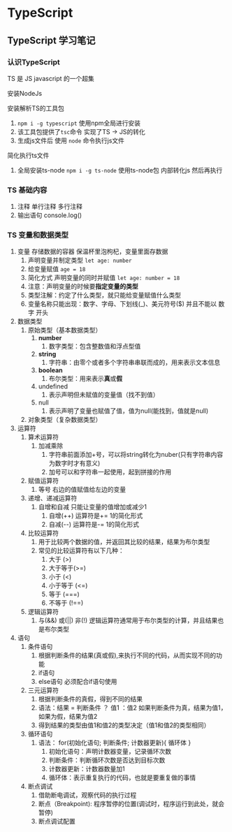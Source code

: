 # TypeScript

## TypeScript 学习笔记

### 认识TypeScript

TS 是 JS javascript 的一个超集

安装NodeJs 

安装解析TS的工具包

1. ` npm i -g typescript ` 使用npm全局进行安装
2. 该工具包提供了` tsc `命令 实现了TS -> JS的转化
3. 生成js文件后 使用 ` node ` 命令执行js文件

简化执行ts文件

1. 全局安装ts-node ` npm i -g ts-node ` 使用ts-node包 内部转化js 然后再执行

### TS 基础内容

1. 注释 单行注释 多行注释
2. 输出语句 console.log()

### TS 变量和数据类型

1. 变量 存储数据的容器 保温杯里泡枸杞，变量里面存数据
   1. 声明变量并制定类型 `let age: number`
   2. 给变量赋值 ` age = 18 `
   3. 简化方式 声明变量的同时并赋值 ` let age: number = 18 `
   4. 注意：声明变量的时候要**指定变量的类型**
   5. 类型注解：约定了什么类型，就只能给变量赋值什么类型 
   6. 变量名称只能出现：数字、字母、下划线(_)、美元符号($) 并且不能以 数字 开头
2. 数据类型
   1. 原始类型（基本数据类型）
      1. **number**
         1. 数字类型：包含整数值和浮点型值
      2. **string**
         1. 字符串：由零个或者多个字符串串联而成的，用来表示文本信息
      3. **boolean**
         1. 布尔类型：用来表示**真**或**假**
      4. undefined
         1. 表示声明但未赋值的变量值（找不到值）
      5. null
         1. 表示声明了变量也赋值了值，值为null(能找到，值就是null)
   2. 对象类型（复杂数据类型）
3. 运算符
   1. 算术运算符
      1. 加减乘除
         1. 字符串前面添加+号，可以将string转化为nuber(只有字符串内容为数字时才有意义)
         2. 加号可以和字符串一起使用，起到拼接的作用
   2. 赋值运算符
      1. 等号 右边的值赋值给左边的变量
   3. 递增、递减运算符
      1. 自增和自减 只能让变量的值增加或减少1
         1. 自增(++) 运算符是+= 1的简化形式
         2. 自减(--) 运算符是-= 1的简化形式
   4. 比较运算符
      1. 用于比较两个数据的值，并返回其比较的结果，结果为布尔类型
      2. 常见的比较运算符有以下几种：
         1. 大于 (>)
         2. 大于等于(>=)
         3. 小于 (<)
         4. 小于等于 (<=)
         5. 等于 (===)
         6. 不等于 (!==)
   5. 逻辑运算符
      1. 与(&&) 或(||) 非(!) 逻辑运算符通常用于布尔类型的计算，并且结果也是布尔类型
4. 语句
   1. 条件语句
      1. 根据判断条件的结果(真或假),来执行不同的代码，从而实现不同的功能
      2. if语句
      3. else语句 必须配合if语句使用
   2. 三元运算符
      1. 根据判断条件的真假，得到不同的结果
      2. 语法：结果 = 判断条件 ？ 值1 ：值2 如果判断条件为真，结果为值1，如果为假，结果为值2
      3. 得到结果的类型由值1和值2的类型决定（值1和值2的类型相同）
   3. 循环语句
      1. 语法： for(初始化语句; 判断条件; 计数器更新){ 循环体 }
         1. 初始化语句：声明计数器变量，记录循环次数
         2. 判断条件：判断循环次数是否达到目标次数
         3. 计数器更新：计数器数量加1
         4. 循环体：表示重复执行的代码，也就是要重复做的事情
   4. 断点调试
      1. 借助断电调试，观察代码的执行过程
      2. 断点（Breakpoint): 程序暂停的位置(调试时，程序运行到此处，就会暂停)
      3. 断点调试配置
   
